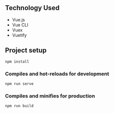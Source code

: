 ## Technology Used

* Vue.js
* Vue CLI
* Vuex
* Vuetify


## Project setup
```
npm install
```

### Compiles and hot-reloads for development
```
npm run serve
```

### Compiles and minifies for production
```
npm run build
```


```
